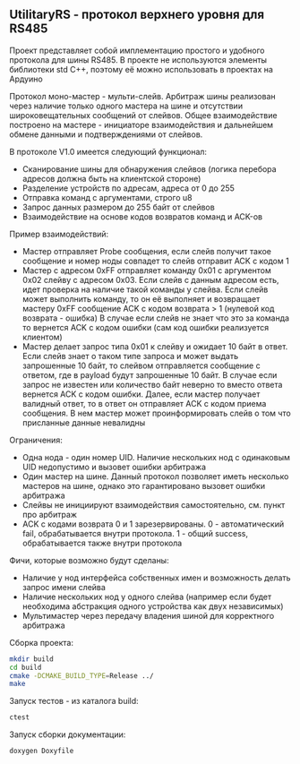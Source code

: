 **UtilitaryRS - протокол верхнего уровня для RS485**
-----------------------------------------------------

Проект представляет собой имплементацию простого и удобного протокола для шины 
RS485. В проекте не используются элементы библиотеки std C++, поэтому её можно использовать в проектах на Ардуино

Протокол моно-мастер - мульти-слейв. Арбитраж шины реализован через наличие только одного мастера на шине и отсутствии широковещательных сообщений от слейвов. Общее взаимодействие построено
на мастере - инициаторе взаимодействия и дальнейшем обмене данными и подтверждениями от слейвов.

В протоколе V1.0 имеется следующий функционал:
* Сканирование шины для обнаружения слейвов (логика перебора адресов должна быть на клиентской стороне)
* Разделение устройств по адресам, адреса от 0 до 255
* Отправка команд с аргументами, строго u8
* Запрос данных размером до 255 байт от слейвов
* Взаимодействие на основе кодов возвратов команд и ACK-ов

Пример взаимодействий:
- Мастер отправляет Probe сообщения, если слейв получит такое сообщение и номер ноды совпадет то слейв отправит ACK с кодом 1
- Мастер с адресом 0xFF отправляет команду 0х01 с аргументом 0х02 слейву с адресом 0х03.
Если слейв с данным адресом есть, идет проверка на наличие такой команды у слейва. Если слейв может выполнить команду, то он её выполняет и возвращает мастеру 0хFF сообщение ACK с кодом возврата > 1 (нулевой код возврата - ошибка)
В случае если слейв не знает что это за команда то вернется ACK с кодом ошибки (сам код ошибки реализуется клиентом)
- Мастер делает запрос типа 0х01 к слейву и ожидает 10 байт в ответ. Если слейв знает о таком типе запроса и может выдать запрошенные 10 байт, то слейвом отправляется сообщение с ответом, где в payload будут запрошенные 10 байт.
В случае если запрос не известен или количество байт неверно то вместо ответа вернется ACK с кодом ошибки. Далее, если мастер получает валидный ответ, то в ответ он отправляет ACK с кодом приема сообщения. В нем мастер может проинформировать слейв о том что присланные данные невалидны

Ограничения:
- Одна нода - один номер UID. Наличие нескольких нод с одинаковым UID недопустимо и вызовет ошибки арбитража
- Один мастер на шине. Данный протокол позволяет иметь несколько мастеров на шине, однако это гарантировано вызовет ошибки арбитража
- Слейвы не инициируют взаимодействия самостоятельно, см. пункт про арбитраж
- ACK с кодами возврата 0 и 1 зарезервированы. 0 - автоматический fail, обрабатывается внутри протокола. 1 - общий success, обрабатывается также внутри протокола

Фичи, которые возможно будут сделаны:
- Наличие у нод интерфейса собственных имен и возможность делать запрос имени слейва
- Наличие нескольких нод у одного слейва (например если будет необходима абстракция одного устройства как двух независимых)
- Мультимастер через передачу владения шиной для корректного арбитража

Сборка проекта:
```sh
mkdir build
cd build
cmake -DCMAKE_BUILD_TYPE=Release ../
make
```

Запуск тестов - из каталога build:
```sh
ctest
```

Запуск сборки документации:
```sh
doxygen Doxyfile
```
